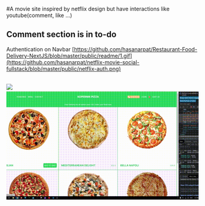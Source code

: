 #A movie site inspired by netflix design but have interactions like youtube(comment, like ...)
## Comment section is in to-do

Authentication on Navbar [https://github.com/hasanarpat/Restaurant-Food-Delivery-NextJS/blob/master/public/readme/1.gif](https://github.com/hasanarpat/netflix-movie-social-fullstack/blob/master/public/netflix-auth.png)

<br/>
<img src="https://github.com/hasanarpat/Restaurant-Food-Delivery-NextJS/blob/master/public/readme/2.gif"/>

<br/>
<img src="https://github.com/hasanarpat/Restaurant-Food-Delivery-NextJS/blob/master/public/readme/3.gif"/>
